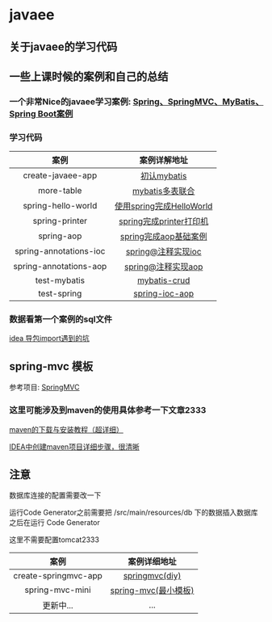# javaee

## 关于javaee的学习代码

## 一些上课时候的案例和自己的总结

### 一个非常Nice的javaee学习案例: [Spring、SpringMVC、MyBatis、Spring Boot案例](https://github.com/lenve/JavaEETest)

### 学习代码

|          案例          |                         案例详解地址                         |
| :--------------------: | :----------------------------------------------------------: |
|   create-javaee-app    | [初认mybatis](https://github.com/jokereven/javaee/tree/main/create-javaee-app) |
|       more-table       | [mybatis多表联合](https://github.com/jokereven/javaee/tree/main/more-table) |
|   spring-hello-world   | [使用spring完成HelloWorld](https://github.com/jokereven/javaee/tree/main/start-spring/start) |
|     spring-printer     | [spring完成printer打印机](https://github.com/jokereven/javaee/tree/main/start-spring/spring-printer) |
|       spring-aop       | [spring完成aop基础案例](https://github.com/jokereven/javaee/tree/main/start-spring/start_aop) |
| spring-annotations-ioc | [spring@注释实现ioc](https://github.com/jokereven/javaee/tree/main/start-spring/start-annotations-ioc) |
| spring-annotations-aop | [spring@注释实现aop](https://github.com/jokereven/javaee/tree/main/start-spring/start-annotations-aop) |
|      test-mybatis      | [mybatis-crud](https://github.com/jokereven/javaee/tree/main/TEST-mybatis) |
|      test-spring       | [spring-ioc-aop](https://github.com/jokereven/javaee/tree/main/TEST-spring) |

### 数据看第一个案例的sql文件

[idea 导包import遇到的坑](https://blog.csdn.net/qq_41269273/article/details/97290056)

## spring-mvc 模板

参考项目: [SpringMVC](https://github.com/Cenyol/SpringMVC/)

### 这里可能涉及到maven的使用具体参考一下文章2333

[maven的下载与安装教程（超详细）](https://blog.csdn.net/u012660464/article/details/114113349)

[IDEA中创建maven项目详细步骤，很清晰](https://blog.csdn.net/u012660464/article/details/114093066)

## 注意

数据库连接的配置需要改一下

运行Code Generator之前需要把 /src/main/resources/db 下的数据插入数据库之后在运行 Code Generator

这里不需要配置tomcat2333

|         案例         |                         案例详细地址                         |
| :------------------: | :----------------------------------------------------------: |
| create-springmvc-app | [springmvc(diy)](https://github.com/jokereven/javaee/tree/main/create-springmvc-app) |
|   spring-mvc-mini    | [spring-mvc(最小模板)](https://github.com/jokereven/javaee/tree/main/spring-mvc-mini) |
|      更新中...       |                             ...                              |

